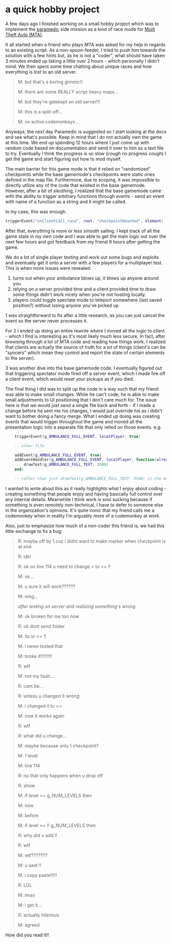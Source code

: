 # a quick hobby project

A few days ago I finished working on a small hobby project which was to
implement the [paramedic](https://gta.fandom.com/wiki/Paramedic) side mission as
a kind of race mode for [Multi Theft Auto (MTA)](https://multitheftauto.com/).

It all started when a friend who plays MTA was asked for my help in regards to
an existing script. As a non-spoon-feeder, I tried to push him towards the
solution with a few hints but, as he is not a "coder", what should have taken 3
minutes ended up taking a little over 2 hours - which personally I didn't mind.
We then spent some time chatting about unique races and how everything is lost
to an old server.

> M: but that's a boring gimmic!!
>
> M: there are some REALLY script heavy maps...
>
> M: but they're gatekept on old server!!!
>
> M: this is a split-off...
>
> M: no active codemonkeys...

Anyways, the next day Paramedic is suggested so I start looking at the docs and
see what's possible. Keep in mind that I do not actually own the game at this
time. We end up spending 12 hours where I just come up with random code based on
documentation and send it over to him as a text file to try. Eventually I think
the progress is so slow (_cough_ no progress _cough_) I get the game and start
figuring out how to mod myself.

The main barrier for this game mode is that it relied on "randomized"
checkpoints while the base gamemode's checkpoints were static ones defined in
the map file. Furthermore, due to scoping, it was impossible to directly utilize
any of the code that existed in the base gamemode. However, after a bit of
sleuthing, I realized that the base gamemode came with the ability to trigger
arbitrary functions through events - send an event with name of a function as a
string and it might be called.

In my case, this was enough.

```lua
triggerEvent("onClientCall_race", root, "checkpointReached", element)
```

After that, everything is more or less smooth sailing. I kept track of all the
game state in my own code and I was able to get the main logic out over the next
few hours and got feedback from my friend 9 hours after getting the game.

We do a lot of single player testing and work out some bugs and exploits and
eventually get it onto a server with a few players for a multiplayer test. This
is when more issues were revealed:

1. turns out when your ambulance blows up, it blows up anyone around you.
2. relying on a server provided time and a client provided time to draw some
   things didn't work nicely when you're not hosting locally.
3. players could toggle spectate mode to teleport somewhere (last saved
   position?) without losing anyone you've picked up

1 was straightforward to fix after a little research, as you can just cancel the
event so the server never processes it.

For 2 I ended up doing an entire rewrite where I moved all the logic to client -
which I find is interesting as it's most likely much less secure. In fact, after
browsing through a lot of MTA code and reading how things work, I realized that
clients are actually the source of truth for a lot of things (client's can be
"syncers" which mean they control and report the state of certain elements to
the server).

3 was another dive into the base gamemode code. I eventually figured out that
triggering spectator mode fired off a server event, which I made fire off a
client event, which would reset your pickups as if you died.

The final thing I did was to split up the code in a way such that my friend was
able to make small changes. While he can't code, he is able to make small
adjustments to UI positioning that I don't care much for. The issue here is that
we would just send a single file back and forth - if I made a change before he
sent me his changes, I would just override his as I didn't want to bother doing
a fancy merge. What I ended up doing was creating events that would trigger
throughout the game and moved all the presentation logic into a separate file
that only relied on those events. e.g.

```lua
    triggerEvent(g_AMBULANCE_FULL_EVENT, localPlayer, true)

    -- other file

    addEvent(g_AMBULANCE_FULL_EVENT, true)
    addEventHandler(g_AMBULANCE_FULL_EVENT, localPlayer, function(alreadyFull)
        drawText(g_AMBULANCE_FULL_TEXT, 3500)
    end)

    -- rather than just drawText(g_AMBULANCE_FULL_TEXT, 3500) in the main file
```

I wanted to write about this as it really highlights what I enjoy about coding -
creating something that people enjoy and having basically full control over any
internal details. Meanwhile I think work is soul sucking because if something is
even remotely non-technical, I have to defer to someone else in the
organization's opinions. It's quite ironic that my friend calls me a codemonkey
when in reality I'm arguably more of a codemonkey at work.

Also, just to emphasize how much of a non-coder this friend is, we had this
little exchange to fix a bug:

> R: maybe off by 1 cuz i didnt want to make marker when checkpoint is at end
>
> R: idk!
>
> R: ok on line 114 u need to change < to <= !!
>
> M: ok...
>
> M: u sure it will work??????
>
> M: omg...
>
> _after testing on server and realizing something's wrong_
>
> M: ok broken for me too now
>
> R: ok dont send folder
>
> M: its ur <= !!
>
> M: i never tested that
>
> M: broke it!!!!!!!!!
>
> R: wtf
>
> M: not my fault....
>
> R: cant be...
>
> R: unless u changed it wrong
>
> M: i changed it to ==
>
> M: now it works again
>
> R: wtf
>
> R: what did u change...
>
> M: maybe because only 1 checkpoint?
>
> M: 1 level
>
> M: line 114
>
> R: no that only happens when u drop off
>
> R: show
>
> M: if level == g_NUM_LEVELS then
>
> M: now
>
> M: before
>
> M: if level <= !! g_NUM_LEVELS then
>
> R: why did u add !!
>
> R: wtf
>
> M: wtf???????
>
> M: u said !!
>
> M: i copy paste!!!!!
>
> R: LOL
>
> M: lmao
>
> M: i get it...
>
> R: actually hilarious
>
> M: agreed

How did you read it!!
